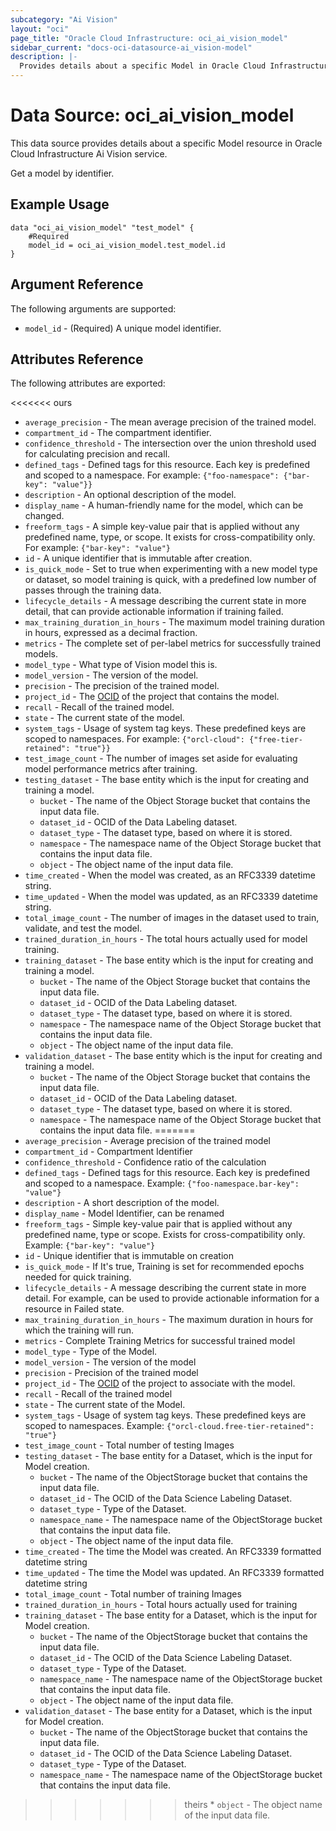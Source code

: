 ```yaml
---
subcategory: "Ai Vision"
layout: "oci"
page_title: "Oracle Cloud Infrastructure: oci_ai_vision_model"
sidebar_current: "docs-oci-datasource-ai_vision-model"
description: |-
  Provides details about a specific Model in Oracle Cloud Infrastructure Ai Vision service
---
```


# Data Source: oci_ai_vision_model
This data source provides details about a specific Model resource in Oracle Cloud Infrastructure Ai Vision service.

Get a model by identifier.

## Example Usage

```hcl
data "oci_ai_vision_model" "test_model" {
	#Required
	model_id = oci_ai_vision_model.test_model.id
}
```

## Argument Reference

The following arguments are supported:

* `model_id` - (Required) A unique model identifier.


## Attributes Reference

The following attributes are exported:

<<<<<<< ours
* `average_precision` - The mean average precision of the trained model.
* `compartment_id` - The compartment identifier.
* `confidence_threshold` - The intersection over the union threshold used for calculating precision and recall.
* `defined_tags` - Defined tags for this resource. Each key is predefined and scoped to a namespace. For example: `{"foo-namespace": {"bar-key": "value"}}` 
* `description` - An optional description of the model.
* `display_name` - A human-friendly name for the model, which can be changed.
* `freeform_tags` - A simple key-value pair that is applied without any predefined name, type, or scope. It exists for cross-compatibility only. For example: `{"bar-key": "value"}` 
* `id` - A unique identifier that is immutable after creation.
* `is_quick_mode` - Set to true when experimenting with a new model type or dataset, so model training is quick, with a predefined low number of passes through the training data.
* `lifecycle_details` - A message describing the current state in more detail, that can provide actionable information if training failed.
* `max_training_duration_in_hours` - The maximum model training duration in hours, expressed as a decimal fraction.
* `metrics` - The complete set of per-label metrics for successfully trained models.
* `model_type` - What type of Vision model this is.
* `model_version` - The version of the model.
* `precision` - The precision of the trained model.
* `project_id` - The [OCID](https://docs.cloud.oracle.com/iaas/Content/General/Concepts/identifiers.htm) of the project that contains the model.
* `recall` - Recall of the trained model.
* `state` - The current state of the model.
* `system_tags` - Usage of system tag keys. These predefined keys are scoped to namespaces. For example: `{"orcl-cloud": {"free-tier-retained": "true"}}` 
* `test_image_count` - The number of images set aside for evaluating model performance metrics after training.
* `testing_dataset` - The base entity which is the input for creating and training a model.
	* `bucket` - The name of the Object Storage bucket that contains the input data file.
	* `dataset_id` - OCID of the Data Labeling dataset.
	* `dataset_type` - The dataset type, based on where it is stored.
	* `namespace` - The namespace name of the Object Storage bucket that contains the input data file.
	* `object` - The object name of the input data file.
* `time_created` - When the model was created, as an RFC3339 datetime string.
* `time_updated` - When the model was updated, as an RFC3339 datetime string.
* `total_image_count` - The number of images in the dataset used to train, validate, and test the model.
* `trained_duration_in_hours` - The total hours actually used for model training.
* `training_dataset` - The base entity which is the input for creating and training a model.
	* `bucket` - The name of the Object Storage bucket that contains the input data file.
	* `dataset_id` - OCID of the Data Labeling dataset.
	* `dataset_type` - The dataset type, based on where it is stored.
	* `namespace` - The namespace name of the Object Storage bucket that contains the input data file.
	* `object` - The object name of the input data file.
* `validation_dataset` - The base entity which is the input for creating and training a model.
	* `bucket` - The name of the Object Storage bucket that contains the input data file.
	* `dataset_id` - OCID of the Data Labeling dataset.
	* `dataset_type` - The dataset type, based on where it is stored.
	* `namespace` - The namespace name of the Object Storage bucket that contains the input data file.
=======
* `average_precision` - Average precision of the trained model
* `compartment_id` - Compartment Identifier
* `confidence_threshold` - Confidence ratio of the calculation
* `defined_tags` - Defined tags for this resource. Each key is predefined and scoped to a namespace. Example: `{"foo-namespace.bar-key": "value"}` 
* `description` - A short description of the model.
* `display_name` - Model Identifier, can be renamed
* `freeform_tags` - Simple key-value pair that is applied without any predefined name, type or scope. Exists for cross-compatibility only. Example: `{"bar-key": "value"}` 
* `id` - Unique identifier that is immutable on creation
* `is_quick_mode` - If It's true, Training is set for recommended epochs needed for quick training.
* `lifecycle_details` - A message describing the current state in more detail. For example, can be used to provide actionable information for a resource in Failed state.
* `max_training_duration_in_hours` - The maximum duration in hours for which the training will run.
* `metrics` - Complete Training Metrics for successful trained model
* `model_type` - Type of the Model.
* `model_version` - The version of the model
* `precision` - Precision of the trained model
* `project_id` - The [OCID](https://docs.cloud.oracle.com/iaas/Content/General/Concepts/identifiers.htm) of the project to associate with the model.
* `recall` - Recall of the trained model
* `state` - The current state of the Model.
* `system_tags` - Usage of system tag keys. These predefined keys are scoped to namespaces. Example: `{"orcl-cloud.free-tier-retained": "true"}` 
* `test_image_count` - Total number of testing Images
* `testing_dataset` - The base entity for a Dataset, which is the input for Model creation.
	* `bucket` - The name of the ObjectStorage bucket that contains the input data file.
	* `dataset_id` - The OCID of the Data Science Labeling Dataset.
	* `dataset_type` - Type of the Dataset.
	* `namespace_name` - The namespace name of the ObjectStorage bucket that contains the input data file.
	* `object` - The object name of the input data file.
* `time_created` - The time the Model was created. An RFC3339 formatted datetime string
* `time_updated` - The time the Model was updated. An RFC3339 formatted datetime string
* `total_image_count` - Total number of training Images
* `trained_duration_in_hours` - Total hours actually used for training
* `training_dataset` - The base entity for a Dataset, which is the input for Model creation.
	* `bucket` - The name of the ObjectStorage bucket that contains the input data file.
	* `dataset_id` - The OCID of the Data Science Labeling Dataset.
	* `dataset_type` - Type of the Dataset.
	* `namespace_name` - The namespace name of the ObjectStorage bucket that contains the input data file.
	* `object` - The object name of the input data file.
* `validation_dataset` - The base entity for a Dataset, which is the input for Model creation.
	* `bucket` - The name of the ObjectStorage bucket that contains the input data file.
	* `dataset_id` - The OCID of the Data Science Labeling Dataset.
	* `dataset_type` - Type of the Dataset.
	* `namespace_name` - The namespace name of the ObjectStorage bucket that contains the input data file.
>>>>>>> theirs
	* `object` - The object name of the input data file.

